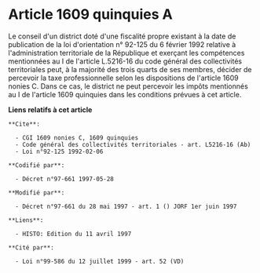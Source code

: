 # Article 1609 quinquies A

Le conseil d'un district doté d'une fiscalité propre existant à la date de publication de la loi d'orientation n° 92-125 du 6
février 1992 relative à l'administration territoriale de la République et exerçant les compétences mentionnées au I de
l'article L.5216-16 du code général des collectivités territoriales peut, à la majorité des trois quarts de ses membres,
décider de percevoir la taxe professionnelle selon les dispositions de l'article 1609 nonies C. Dans ce cas, le district ne
peut percevoir les impôts mentionnés au I de l'article 1609 quinquies dans les conditions prévues à cet article.

**Liens relatifs à cet article**

	**Cite**:

	  - CGI 1609 nonies C, 1609 quinquies
	  - Code général des collectivités territoriales - art. L5216-16 (Ab)
	  - Loi n°92-125 1992-02-06

	**Codifié par**:

	  - Décret n°97-661 1997-05-28

	**Modifié par**:

	  - Décret n°97-661 du 28 mai 1997 - art. 1 () JORF 1er juin 1997

	**Liens**:

	  - HISTO: Edition du 11 avril 1997

	**Cité par**:

	  - Loi n°99-586 du 12 juillet 1999 - art. 52 (VD)
